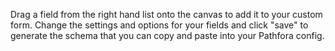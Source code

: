 Drag a field from the right hand list onto the canvas to add it to your custom form. Change the settings and options for your fields and click "save" to generate the schema that you can copy and paste into your Pathfora config.

<div id="custom-form-builder"></div>

<br>

<pre class="form-builder-output hidden"><code class="javascript hljs"></code></pre>
